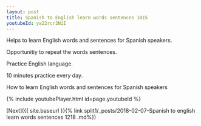 ```yaml
---
layout: post
title: Spanish to English learn words sentences 1815 
youtubeId: ya22rcr2NiI
---
```

 
 
Helps to learn English words and sentences for Spanish speakers.

Opportunitiy to repeat the words sentences. 

Practice English language. 
 
10 minutes practice every day. 
 
How to learn English words and sentences for Spanish speakers 
 
{% include youtubePlayer.html id=page.youtubeId %}
 
 
[Next]({{ site.baseurl }}{% link  split1/_posts/2018-02-07-Spanish to english learn words sentences 1218 .md%})
 
